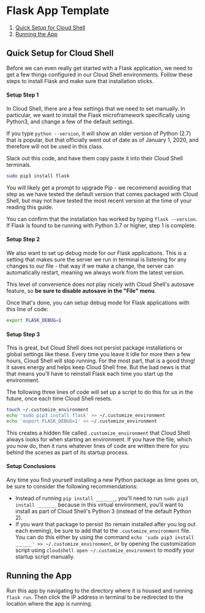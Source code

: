 # Flask App Template

1. [Quick Setup for Cloud Shell](#setup)
2. [Running the App](#run)

## Quick Setup for Cloud Shell<a id="setup"></a>

Before we can even really get started with a Flask application, we need to get a few things configured in our Cloud Shell environments. Follow these steps to install Flask and make sure that installation sticks.

#### Setup Step 1

In Cloud Shell, there are a few settings that we need to set manually. In particular, we want to install the Flask microframework specifically using Python3, and change a few of the default settings.

If you type `python --version`, it will show an older version of Python (2.7) that is popular, but that officially went out of date as of January 1, 2020, and therefore will not be used in this class.

Slack out this code, and have them copy paste it into their Cloud Shell terminals.

```bash
sudo pip3 install flask
```

You will likely get a prompt to upgrade Pip - we recommend avoiding that step as we have tested the default version that comes packaged with Cloud Shell, but may not have tested the most recent version at the time of your reading this guide.   

You can confirm that the installation has worked by typing `flask --version`. If Flask is found to be running with Python 3.7 or higher, step 1 is complete.

#### Setup Step 2

We also want to set up debug mode for our Flask applications. This is a setting that makes sure the server we run in terminal is listening for any changes to our file - that way if we make a change, the server can automatically restart, meaning we always work from the latest version.

This level of convenience does *not* play nicely with Cloud Shell's autosave feature, so **be sure to disable autosave in the "File" menu**.

Once that's done, you can setup debug mode for Flask applications with this line of code:

```bash
export FLASK_DEBUG=1
```

#### Setup Step 3

This is great, but Cloud Shell does not persist package installations or global settings like these. Every time you leave it idle for more then a few hours, Cloud Shell will stop running. For the most part, that is a good thing! it saves energy and helps keep Cloud Shell free. But the bad news is that that means you'll have to reinstall Flask each time you start up the environment.

The following three lines of code will set up a script to do this for us in the future, once each time Cloud Shell resets.

```bash
touch ~/.customize_environment
echo 'sudo pip3 install flask' >> ~/.customize_environment
echo 'export FLASK_DEBUG=1' >> ~/.customize_environment
```

This creates a hidden file called `.customize_environment` that Cloud Shell always looks for when starting an environment. If you have the file, which you now do, then it runs whatever lines of code are written there for you behind the scenes as part of its startup process.

#### Setup Conclusions

Any time you find yourself installing a new Python package as time goes on, be sure to consider the following recommendations:
* Instead of running `pip install _______`, you'll need to run `sudo pip3 install _______` because in this virtual environment, you'll want to install as part of Cloud Shell's Python 3 (instead of the default Python 2).
* If you want that package to persist (to remain installed after you log out each evening), be sure to add that to the `.customize_environment` file. You can do this either by using the command `echo 'sudo pip3 install ______' >> ~/.customize_environment`, or by opening the customization script using `cloudshell open ~/.customize_environment` to modify your startup script manually.

## Running the App<a id="run"></a>

Run this app by navigating to the directory where it is housed and running `flask run`. Then click the IP address in terminal to be redirected to the location where the app is running. 
